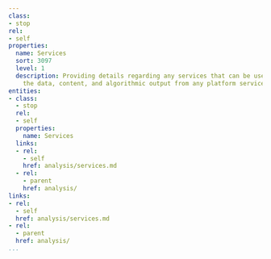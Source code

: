 ```yaml
---
class:
- stop
rel:
- self
properties:
  name: Services
  sort: 3097
  level: 1
  description: Providing details regarding any services that can be used to help analyze
    the data, content, and algorithmic output from any platform services.
entities:
- class:
  - stop
  rel:
  - self
  properties:
    name: Services
  links:
  - rel:
    - self
    href: analysis/services.md
  - rel:
    - parent
    href: analysis/
links:
- rel:
  - self
  href: analysis/services.md
- rel:
  - parent
  href: analysis/
...
```

